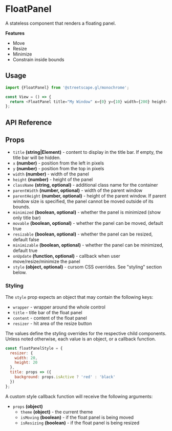 # FloatPanel

A stateless component that renders a floating panel.

**Features**

- Move
- Resize
- Minimize
- Constrain inside bounds

## Usage

```js
import {FloatPanel} from '@streetscape.gl/monochrome';

const View = () => {
  return <FloatPanel title="My Window" x={0} y={10} width={200} height={200} />;
};
```

## API Reference

## Props

- `title` **(string|Element)** - content to display in the title bar. If empty, the title bar will be hidden.
- `x` **(number)** - position from the left in pixels
- `y` **(number)** - position from the top in pixels
- `width` **(number)** - width of the panel
- `height` **(number)** - height of the panel
- `className` **(string, optional)** - additional class name for the container
- `parentWidth` **(number, optional)** - width of the parent window
- `parentHeight` **(number, optional)** - height of the parent window. If parent window size is specified, the panel cannot be moved outside of its bounds.
- `minimized` **(boolean, optional)** - whether the panel is minimized (show only title bar)
- `movable` **(boolean, optional)** - whether the panel can be moved, default true
- `resizable` **(boolean, optional)** - whether the panel can be resized, default false
- `minimizable` **(boolean, optional)** - whether the panel can be minimized, default true
- `onUpdate` **(function, optional)** - callback when user move/resize/minimize the panel
- `style` **(object, optional)** - cursom CSS overrides. See "styling" section below.

### Styling

The `style` prop expects an object that may contain the following keys:

- `wrapper` - wrapper around the whole control
- `title` - title bar of the float panel
- `content` - content of the float panel
- `resizer` - hit area of the resize button

The values define the styling overrides for the respective child components. Unless noted otherwise, each value is an object, or a callback function.

```jsx
const floatPanelStyle = {
  resizer: {
    width: 20,
    height: 20
  },
  title: props => ({
    background: props.isActive ? 'red' : 'black'
  })
};
```

A custom style callback function will receive the following arguments:

- `props` **(object)**
  - `theme` **(object)** - the current theme
  - `isMoving` **(boolean)** - if the float panel is being moved
  - `isResizing` **(boolean)** - if the float panel is being resized
